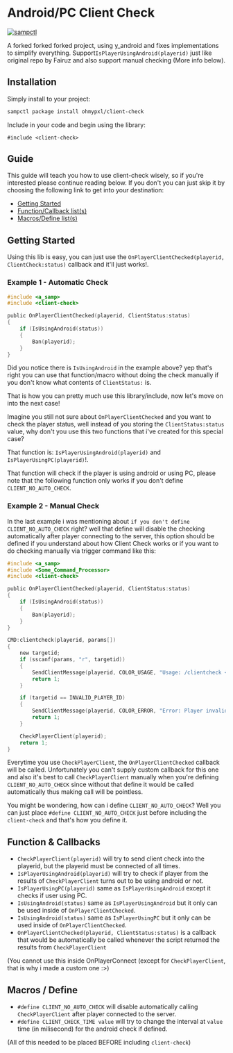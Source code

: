 # Android/PC Client Check

[![sampctl](https://img.shields.io/badge/sampctl-client--check-2f2f2f.svg?style=for-the-badge)](https://github.com/ohmypxl/client-check)

A forked forked forked project, using y_android and fixes implementations to simplify everything.
Support`IsPlayerUsingAndroid(playerid)` just like original repo by Fairuz and also support manual checking (More info below).


## Installation

Simply install to your project:

```bash
sampctl package install ohmypxl/client-check
```

Include in your code and begin using the library:

```pawn
#include <client-check>
```

## Guide

This guide will teach you how to use client-check wisely, so if you're interested please continue reading below. If you don't you can just skip it by choosing the following link to get into your destination:

* [Getting Started](#getting-started)
* [Function/Callback list(s)](#function--callbacks)
* [Macros/Define list(s)](#macros--define)


## Getting Started

Using this lib is easy, you can just use the `OnPlayerClientChecked(playerid, ClientCheck:status)` callback and it'll just works!.

### Example 1 - Automatic Check
```c
#include <a_samp>
#include <client-check>

public OnPlayerClientChecked(playerid, ClientStatus:status)
{
	if (IsUsingAndroid(status))
	{
		Ban(playerid);
	}
}
```

Did you notice there is `IsUsingAndroid` in the example above? yep that's right you can use that function/macro without doing the check manually if you don't know what contents of `ClientStatus:` is.

That is how you can pretty much use this library/include, now let's move on into the next case!

Imagine you still not sure about `OnPlayerClientChecked` and you want to check the player status, well instead of you storing the `ClientStatus:status` value, why don't you use this two functions that i've created for this special case?

That function is: `IsPlayerUsingAndroid(playerid)` and `IsPlayerUsingPC(playerid)`!.

That function will check if the player is using android or using PC, please note that the following function only works if you don't define `CLIENT_NO_AUTO_CHECK`.

### Example 2 - Manual Check

In the last example i was mentioning about `if you don't define CLIENT_NO_AUTO_CHECK` right? well that define will disable the checking automatically after player connecting to the server, this option should be defined if you understand about how Client Check works or if you want to do checking manually via trigger command like this:

```c
#include <a_samp>
#include <Some_Command_Processor>
#include <client-check>

public OnPlayerClientChecked(playerid, ClientStatus:status)
{
	if (IsUsingAndroid(status))
	{
		Ban(playerid);
	}
}

CMD:clientcheck(playerid, params[])
{
	new targetid;
	if (sscanf(params, "r", targetid))
	{
		SendClientMessage(playerid, COLOR_USAGE, "Usage: /clientcheck <playerid/PartOfName>");
		return 1;
	}

	if (targetid == INVALID_PLAYER_ID)
	{
		SendClientMessage(playerid, COLOR_ERROR, "Error: Player invalid!");
		return 1;
	}

	CheckPlayerClient(playerid);
	return 1;
}
```

Everytime you use `CheckPlayerClient`, the `OnPlayerClientChecked` callback will be called. Unfortunately you can't supply custom callback for this one and also it's best to call `CheckPlayerClient` manually when you're defining `CLIENT_NO_AUTO_CHECK` since without that define it would be called automatically thus making call will be pointless.

You might be wondering, how can i define `CLIENT_NO_AUTO_CHECK`? Well you can just place `#define CLIENT_NO_AUTO_CHECK` just before including the `client-check` and that's how you define it. 

## Function & Callbacks
* `CheckPlayerClient(playerid)` will try to send client check into the playerid, but the playerid must be connected of all times.
* `IsPlayerUsingAndroid(playerid)` will try to check if player from the results of `CheckPlayerClient` turns out to be using android or not.
* `IsPlayerUsingPC(playerid)` same as `IsPlayerUsingAndroid` except it checks if user using PC.
* `IsUsingAndroid(status)` same as `IsPlayerUsingAndroid` but it only can be used inside of `OnPlayerClientChecked`.
* `IsUsingAndroid(status)` same as `IsPlayerUsingPC` but it only can be used inside of `OnPlayerClientChecked`.
* `OnPlayerClientChecked(playerid, ClientStatus:status)` is a callback that would be automatically be called whenever the script returned the results from `CheckPlayerClient`

(You cannot use this inside OnPlayerConnect (except for `CheckPlayerClient`, that is why i made a custom one :>)

## Macros / Define
* `#define CLIENT_NO_AUTO_CHECK` will disable automatically calling `CheckPlayerClient` after player connected to the server.
* `#define CLIENT_CHECK_TIME value` will try to change the interval at `value` time (in milisecond) for the android check if defined.

(All of this needed to be placed BEFORE including `client-check`)
